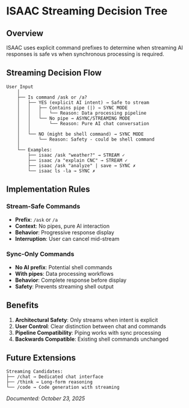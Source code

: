 # ISAAC Streaming Decision Tree

## Overview
ISAAC uses explicit command prefixes to determine when streaming AI responses is safe vs when synchronous processing is required.

## Streaming Decision Flow

```
User Input
    │
    ├── Is command /ask or /a?
    │   ├── YES (explicit AI intent) → Safe to stream
    │   │   ├── Contains pipe (|) → SYNC MODE
    │   │   │   └── Reason: Data processing pipeline
    │   │   └── No pipe → ASYNC/STREAMING MODE
    │   │       └── Reason: Pure AI chat conversation
    │   │
    │   └── NO (might be shell command) → SYNC MODE
    │       └── Reason: Safety - could be shell command
    │
    └── Examples:
        ├── isaac /ask "weather?" → STREAM ✓
        ├── isaac /a "explain CNC" → STREAM ✓
        ├── isaac /ask "analyze" | save → SYNC ✗
        └── isaac ls -la → SYNC ✗
```

## Implementation Rules

### Stream-Safe Commands
- **Prefix**: `/ask` or `/a`
- **Context**: No pipes, pure AI interaction
- **Behavior**: Progressive response display
- **Interruption**: User can cancel mid-stream

### Sync-Only Commands
- **No AI prefix**: Potential shell commands
- **With pipes**: Data processing workflows
- **Behavior**: Complete response before display
- **Safety**: Prevents streaming shell output

## Benefits

1. **Architectural Safety**: Only streams when intent is explicit
2. **User Control**: Clear distinction between chat and commands
3. **Pipeline Compatibility**: Piping works with sync processing
4. **Backwards Compatible**: Existing shell commands unchanged

## Future Extensions
```
Streaming Candidates:
├── /chat → Dedicated chat interface
├── /think → Long-form reasoning
└── /code → Code generation with streaming
```

*Documented: October 23, 2025*